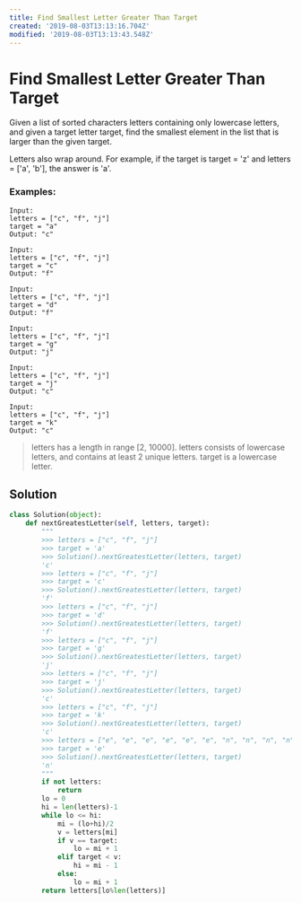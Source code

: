 ```yaml
---
title: Find Smallest Letter Greater Than Target
created: '2019-08-03T13:13:16.704Z'
modified: '2019-08-03T13:13:43.548Z'
---
```


# Find Smallest Letter Greater Than Target

Given a list of sorted characters letters containing only lowercase letters, and given a target letter target, find the smallest element in the list that is larger than the given target.

Letters also wrap around. For example, if the target is target = 'z' and letters = ['a', 'b'], the answer is 'a'.

### Examples:

```
Input:
letters = ["c", "f", "j"]
target = "a"
Output: "c"
```

```
Input:
letters = ["c", "f", "j"]
target = "c"
Output: "f"
```

```
Input:
letters = ["c", "f", "j"]
target = "d"
Output: "f"
```

```
Input:
letters = ["c", "f", "j"]
target = "g"
Output: "j"
```

```
Input:
letters = ["c", "f", "j"]
target = "j"
Output: "c"
```

```
Input:
letters = ["c", "f", "j"]
target = "k"
Output: "c"
```

> letters has a length in range [2, 10000].
> letters consists of lowercase letters, and contains at least 2 unique letters.
> target is a lowercase letter.

## Solution

```python
class Solution(object):
    def nextGreatestLetter(self, letters, target):
        """
        >>> letters = ["c", "f", "j"]
        >>> target = 'a'
        >>> Solution().nextGreatestLetter(letters, target)
        'c'
        >>> letters = ["c", "f", "j"]
        >>> target = 'c'
        >>> Solution().nextGreatestLetter(letters, target)
        'f'
        >>> letters = ["c", "f", "j"]
        >>> target = 'd'
        >>> Solution().nextGreatestLetter(letters, target)
        'f'
        >>> letters = ["c", "f", "j"]
        >>> target = 'g'
        >>> Solution().nextGreatestLetter(letters, target)
        'j'
        >>> letters = ["c", "f", "j"]
        >>> target = 'j'
        >>> Solution().nextGreatestLetter(letters, target)
        'c'
        >>> letters = ["c", "f", "j"]
        >>> target = 'k'
        >>> Solution().nextGreatestLetter(letters, target)
        'c'
        >>> letters = ["e", "e", "e", "e", "e", "e", "n", "n", "n", "n"]
        >>> target = 'e'
        >>> Solution().nextGreatestLetter(letters, target)
        'n'
        """
        if not letters:
            return
        lo = 0
        hi = len(letters)-1
        while lo <= hi:
            mi = (lo+hi)/2
            v = letters[mi]
            if v == target:
                lo = mi + 1
            elif target < v:
                hi = mi - 1
            else:
                lo = mi + 1
        return letters[lo%len(letters)]
```
